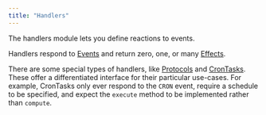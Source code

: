 ```yaml
---
title: "Handlers"
---
```


The handlers module lets you define reactions to events.

Handlers respond to [Events](/sdk/events/) and return zero, one, or many [Effects](/sdk/effects/).

There are some special types of handlers, like [Protocols](/sdk/protocols/)
and [CronTasks](/sdk/handlers-crontask/). These offer a differentiated
interface for their particular use-cases. For example, CronTasks only ever
respond to the `CRON` event, require a schedule to be specified, and expect
the `execute` method to be implemented rather than `compute`.
